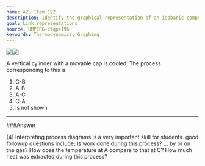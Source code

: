 ```yaml
---
name: A2L Item 192
description: Identify the graphical representation of an isobaric compression process.
goal: Link representations
source: UMPERG-ctqpe196
keywords: Thermodynamics, Graphing
---
```


<div class="img-center"><img src="/files/Item192_fig2.gif"
class="img-center"><img src="/files/Item192_fig1.gif" /></div>

A vertical cylinder with a movable cap is cooled. The process
corresponding to this is


1. C-B
2. A-B
3. A-C
4. C-A
5. is not shown



<hr/>

###Answer 

(4) Interpreting process diagrams is a very important skill for
students. good followup questions include; Is work done during this
process? ... by or on the gas? How does the temperature at A compare to
that at C? How much heat was extracted during this process?
